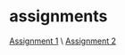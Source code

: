 # assignments
[Assignment 1](https://github.com/jelleveldman/assignments/blob/master/assignment2%20(1).ipynb) \\
[Assignment 2](https://github.com/jelleveldman/assignments/blob/master/assignment3%20.ipynb)
